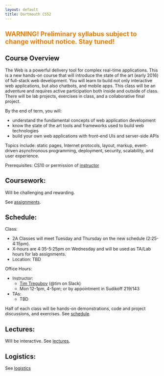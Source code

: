 ```yaml
---
layout: default
title: Dartmouth CS52
---
```


## <span style="color: #F27D00">WARNING! Preliminary syllabus subject to change without notice. Stay tuned!</span> ##

## Course Overview

The Web is a powerful delivery tool for complex real-time applications. This is a new hands-on course that will introduce the state of the art (early 2016) of full-stack web development. You will learn to build not only interactive web applications, but also chatbots, and mobile apps. This class will be an adventure and requires active participation both inside and outside of class. There will be lab projects, exercises in class, and a collaborative final project.

By the end of term, you will:

  - understand the fundamental concepts of web application development
  - know the state of the art tools and frameworks used to build web technologies
  - build your own web applications with front-end UIs and server-side APIs

Topics include: static pages, Internet protocols, layout, markup, event-driven asynchronous programming, deployment, security, scalability, and user experience.

Prerequisites: CS10 or permission of [instructor](mailto:tim@cs.dartmouth.edu)

## Coursework:

Will be challenging and rewarding.

See [assignments](/assignments).

## Schedule:

Class:

  - 2A Classes will meet Tuesday and Thursday on the new schedule (2:25-4:15pm).<br>
  - X-hours are 4:35-5:25pm on Wednesday and will be used as TA/Lab hours for lab assignments.<br>
  - Location: TBD

Office Hours:

  - Instructor:
    - [Tim Tregubov](mailto:tim@cs.dartmouth.edu) (@tim on Slack)
    - Mon 12-1pm, 4-5pm; or by appointment in Sudikoff 219/143
  - TAs:
    - TBD


Half of each class will be hands-on demonstrations, code and project discussions, and exercises.  See [schedule](/schedule).

## Lectures:

Will be interactive.  See [lectures](/lectures).

## Logistics:

See [logistics](/logistics)
